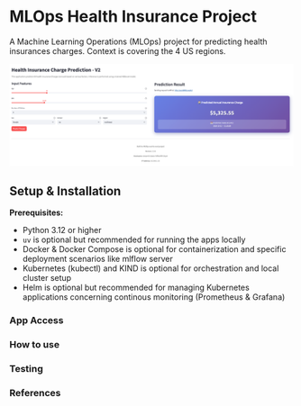 # MLOps Health Insurance Project

A Machine Learning Operations (MLOps) project for predicting health insurances charges. Context is covering the 4 US regions.

![Health Insurance Frontend](assets/streamlit-frontend-ml-app.png)

## Setup & Installation

**Prerequisites:**

- Python 3.12 or higher
- `uv` is optional but recommended for running the apps locally
- Docker & Docker Compose is optional for containerization and specific deployment scenarios like mlflow server
- Kubernetes (kubectl) and KIND is optional for orchestration and local cluster setup
- Helm is optional but recommended for managing Kubernetes applications concerning continous monitoring (Prometheus & Grafana)

### App Access

### How to use 

### Testing 

### References
